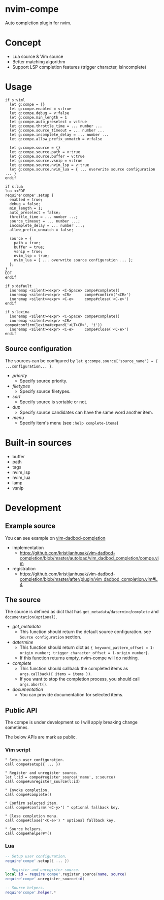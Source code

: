 # nvim-compe

Auto completion plugin for nvim.


# Concept

- Lua source & Vim source
- Better matching algorithm
- Support LSP completion features (trigger character, isIncomplete)


# Usage

```viml
if s:viml
  let g:compe = {}
  let g:compe.enabled = v:true
  let g:compe.debug = v:false
  let g:compe.min_length = 1
  let g:compe.auto_preselect = v:true
  let g:compe.throttle_time = ... number ...
  let g:compe.source_timeout = ... number ...
  let g:compe.incomplete_delay = ... number ...
  let g:compe.allow_prefix_unmatch = v:false

  let g:compe.source = {}
  let g:compe.source.path = v:true
  let g:compe.source.buffer = v:true
  let g:compe.source.vsnip = v:true
  let g:compe.source.nvim_lsp = v:true
  let g:compe.source.nvim_lua = { ... overwrite source configuration ... }
endif

if s:lua
lua <<EOF
require'compe'.setup {
  enabled = true;
  debug = false;
  min_length = 1;
  auto_preselect = false;
  throttle_time = ... number ...;
  source_timeout = ... number ...;
  incomplete_delay = ... number ...;
  allow_prefix_unmatch = false;

  source = {
    path = true;
    buffer = true;
    vsnip = true;
    nvim_lsp = true;
    nvim_lua = { ... overwrite source configuration ... };
  };
}
EOF
endif

if s:default
  inoremap <silent><expr> <C-Space> compe#complete()
  inoremap <silent><expr> <CR>      compe#confirm('<CR>')
  inoremap <silent><expr> <C-e>     compe#close('<C-e>')
endif

if s:lexima
  inoremap <silent><expr> <C-Space> compe#complete()
  inoremap <silent><expr> <CR>      compe#confirm(lexima#expand('<LT>CR>', 'i'))
  inoremap <silent><expr> <C-e>     compe#close('<C-e>')
endif
```

## Source configuration

The sources can be configured by `let g:compe.source['source_name'] = { ...configuration... }`.

- *priority*
  - Specify source priority.
- *filetypes*
  - Specify source filetypes.
- *sort*
  - Specify source is sortable or not.
- *dup*
  - Specify source candidates can have the same word another item.
- *menu*
  - Specify item's menu (see `:help complete-items`)


# Built-in sources

- buffer
- path
- tags
- nvim_lsp
- nvim_lua
- lamp
- vsnip


# Development

## Example source

You can see example on [vim-dadbod-completion](https://github.com/kristijanhusak/vim-dadbod-completion)

- implementation
  - https://github.com/kristijanhusak/vim-dadbod-completion/blob/master/autoload/vim_dadbod_completion/compe.vim
- registration
  - https://github.com/kristijanhusak/vim-dadbod-completion/blob/master/after/plugin/vim_dadbod_completion.vim#L4


## The source

The source is defined as dict that has `get_metadata`/`datermine`/`complete` and `documentation(optional)`.

- *get_metadata*
  - This function should return the default source configuration. see `Source configuration` section.
- *datermine*
  - This function should return dict as `{ keyword_pattern_offset = 1-origin number; trigger_character_offset = 1-origin number}`.
  - If this function returns empty, nvim-compe will do nothing.
- *complete*
  - This function should callback the completed items as `args.callback({ items = items })`.
  - If you want to stop the completion process, you should call `args.abort()`.
- *documentation*
  - You can provide documentation for selected items.


## Public API

The compe is under development so I will apply breaking change sometimes.

The below APIs are mark as public.

### Vim script

```viml
" Setup user configuration.
call compe#setup({ ... })

" Register and unregister source.
let l:id = compe#register_source('name', s:source)
call compe#unregister_source(l:id)

" Invoke completion.
call compe#complete()

" Confirm selected item.
call compe#confirm('<C-y>') " optional fallback key.

" Close completion menu.
call compe#close('<C-e>') " optional fallback key.

" Source helpers.
call compe#helper#*()
```

### Lua

```lua
-- Setup user configuration.
require'compe'.setup({ ... })

-- Register and unregister source.
local id = require'compe'.register_source(name, source)
require'compe'.unregister_source(id)

-- Source helpers.
require'compe'.helper.*
```

